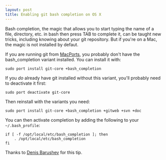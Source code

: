 ```yaml
---
layout: post
title: Enabling git bash completion on OS X
---
```


Bash completion, the magic that allows you to start typing the name of
a file, directory, etc. in bash then press TAB to complete it, can be
taught new tricks, including knowing about your git repository. But if
you're on a Mac, the magic is not installed by defaut.

If you are running git from [MacPorts][], you probably don't have the
bash_completion variant installed. You can install it with:

    sudo port install git-core +bash_completion

If you *do* already have git installed without this variant, you'll
probably need to deactivate it first:

    sudo port deactivate git-core

Then reinstall with the variants you need:

    sudo port install git-core +bash_completion +gitweb +svn +doc

You can then activate completion by adding the following to your
`~/.bash_profile`:

    if [ -f /opt/local/etc/bash_completion ]; then
        . /opt/local/etc/bash_completion
    fi

Thanks to [Denis Barushev][2] for this tip.

[MacPorts]: http://www.macports.org/
[2]: http://denis.tumblr.com/post/71390665/adding-bash-completion-for-git-on-mac-os-x-leopard
